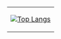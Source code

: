 <table>
<tr>
<td>

[![Top Langs](https://github-readme-stats.vercel.app/api/top-langs/?username=maarbin&layout=compact&theme=transparent&hide_border=true)](https://github.com/anuraghazra/github-readme-stats)

</td>
</tr>
</table>
